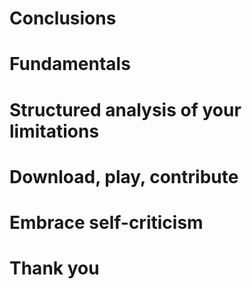 
# Conclusions

# Fundamentals

# Structured analysis of your limitations

# Download, play, contribute

# Embrace self-criticism

# Thank you

